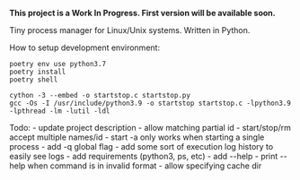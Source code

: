 **This project is a Work In Progress. First version will be available soon.**

Tiny process manager for Linux/Unix systems. Written in Python.

How to setup development environment:
```
poetry env use python3.7
poetry install
poetry shell
```

```
cython -3 --embed -o startstop.c startstop.py
gcc -Os -I /usr/include/python3.9 -o startstop startstop.c -lpython3.9 -lpthread -lm -lutil -ldl
```

Todo:
    - update project description
    - allow matching partial id
    - start/stop/rm accept multiple names/id
    - start -a only works when starting a single process
    - add -q global flag
    - add some sort of execution log history to easily see logs
    - add requirements (python3, ps, etc)
    - add --help
    - print --help when command is in invalid format
    - allow specifying cache dir
